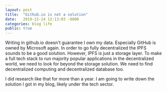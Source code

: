 ```yaml
---
layout: post
title:  "Github.io is not a solution"
date:   2019-12-14 12:13:03 -0800
categories: blog life
public: true
---
```

Writing in github.io doesn't guarantee I own my data. Especially GitHub is owned by Microsoft again. In order to go fully decentralized the IPFS sounds to be a good solution. However, IPFS is just a storage layer. To make a full tech stack to run majority popular applications in the decentralized world, we need to look for beyond the storage solution. We need to find decentralized computing and decentralized database too.

I did research like that for more than a year. I am going to write down the solution I got in my blog, likely under the tech sector.
